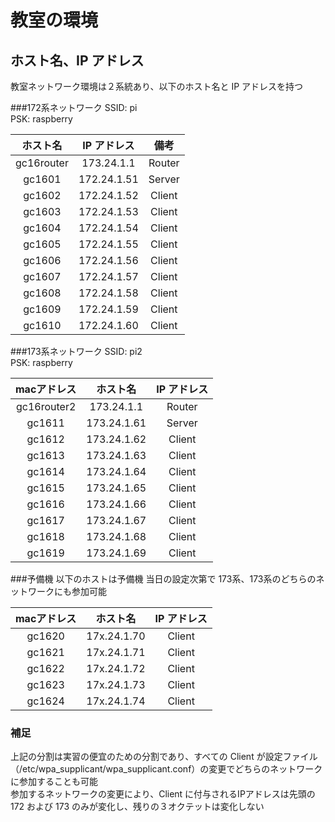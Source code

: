 # 教室の環境

## ホスト名、IP アドレス
教室ネットワーク環境は２系統あり、以下のホスト名と IP アドレスを持つ

###172系ネットワーク
SSID: pi  
PSK:  raspberry

|ホスト名|IP アドレス|備考|
|:--:|:--:|:--:|
|gc16router|173.24.1.1|Router|
|gc1601|172.24.1.51|Server|
|gc1602|172.24.1.52|Client|
|gc1603|172.24.1.53|Client|
|gc1604|172.24.1.54|Client|
|gc1605|172.24.1.55|Client|
|gc1606|172.24.1.56|Client|
|gc1607|172.24.1.57|Client|
|gc1608|172.24.1.58|Client|
|gc1609|172.24.1.59|Client|
|gc1610|172.24.1.60|Client|

###173系ネットワーク
SSID: pi2  
PSK:  raspberry

|macアドレス|ホスト名|IP アドレス|
|:--:|:--:|:--:|
|gc16router2|173.24.1.1|Router|
|gc1611|173.24.1.61|Server|
|gc1612|173.24.1.62|Client|
|gc1613|173.24.1.63|Client|
|gc1614|173.24.1.64|Client|
|gc1615|173.24.1.65|Client|
|gc1616|173.24.1.66|Client|
|gc1617|173.24.1.67|Client|
|gc1618|173.24.1.68|Client|
|gc1619|173.24.1.69|Client|


###予備機
以下のホストは予備機
当日の設定次第で 173系、173系のどちらのネットワークにも参加可能

|macアドレス|ホスト名|IP アドレス|
|:--:|:--:|:--:|
|gc1620|17x.24.1.70|Client|
|gc1621|17x.24.1.71|Client|
|gc1622|17x.24.1.72|Client|
|gc1623|17x.24.1.73|Client|
|gc1624|17x.24.1.74|Client|

### 補足
上記の分割は実習の便宜のための分割であり、すべての Client が設定ファイル（/etc/wpa_supplicant/wpa_supplicant.conf）の変更でどちらのネットワークに参加することも可能  
参加するネットワークの変更により、Client に付与されるIPアドレスは先頭の 172 および 173 のみが変化し、残りの３オクテットは変化しない
